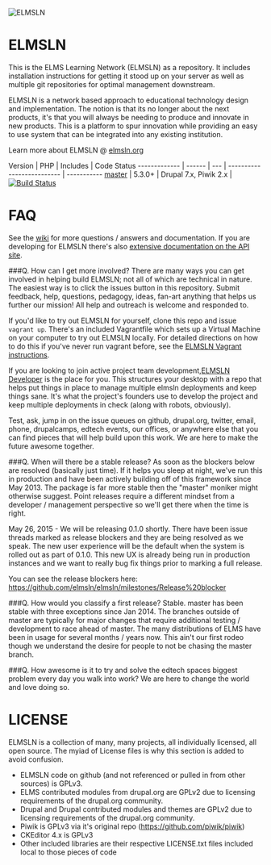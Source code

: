 ![ELMSLN](https://raw.githubusercontent.com/michael-collins/elmsln-logos/master/png-lowres-solid/lowres_square-color.png "ELMS Learning Network")

ELMSLN
==============
This is the ELMS Learning Network (ELMSLN) as a repository.  It includes installation instructions for getting it stood up on your server as well as multiple git repositories for optimal management downstream.

ELMSLN is a network based approach to educational technology design and implementation. The notion is that its no longer about the next products, it's that you will always be needing to produce and innovate in new products. This is a platform to spur innovation while providing an easy to use system that can be integrated into any existing institution.

Learn more about ELMSLN @ [elmsln.org](http://elmsln.org/)

Version | PHP | Includes | Code Status 
------------- | ------  | --- | -------------------------- | -----------
[master](https://travis-ci.org/elmsln/elmsln)  | 5.3.0+ | Drupal 7.x, Piwik 2.x | [![Build Status](https://travis-ci.org/elmsln/elmsln.svg?branch=master)](https://travis-ci.org/elmsln/elmsln)

FAQ
==============
See the [wiki](https://github.com/elmsln/elmsln/wiki) for more questions / answers and documentation. If you are developing for ELMSLN there's also [extensive documentation on the API site](http://api.elmsln.org).

###Q. How can I get more involved?
There are many ways you can get involved in helping build ELMSLN; not all of which are technical in nature. The easiest way is to click the issues button in this repository. Submit feedback, help, questions, pedagogy, ideas, fan-art anything that helps us further our mission! All help and outreach is welcome and responded to.

If you'd like to try out ELMSLN for yourself, clone this repo and issue `vagrant up`. There's an included Vagrantfile which sets up a Virtual Machine on your computer to try out ELMSLN locally. For detailed directions on how to do this if you've never run vagrant before, see the [ELMSLN Vagrant instructions](https://github.com/elmsln/elmsln/wiki/Vagrant:-Step-by-Step-setup).

If you are looking to join active project team development,[ELMSLN Developer](http://github.com/elmsln/elmsln-developer) is the place for you. This structures your desktop with a repo that helps put things in place to manage multiple elmsln deployments and keep things sane. It's what the project's founders use to develop the project and keep multiple deployments in check (along with robots, obviously).

Test, ask, jump in on the issue queues on github, drupal.org, twitter, email, phone, drupalcamps, edtech events, our offices, or anywhere else that you can find pieces that will help build upon this work. We are here to make the future awesome together.

###Q. When will there be a stable release?
As soon as the blockers below are resolved (basically just time). If it helps you sleep at night, we've run this in production and have been actively building off of this framework since May 2013. The package is far more stable then the "master" moniker might otherwise suggest. Point releases require a different mindset from a developer / management perspective so we'll get there when the time is right.

May 26, 2015 - We will be releasing 0.1.0 shortly. There have been issue threads marked as release blockers and they are being resolved as we speak. The new user experience will be the default when the system is rolled out as part of 0.1.0. This new UX is already being run in production instances and we want to really bug fix things prior to marking a full release.

You can see the release blockers here: https://github.com/elmsln/elmsln/milestones/Release%20blocker

###Q. How would you classify a first release?
Stable. master has been stable with three exceptions since Jan 2014. The branches outside of master are typically for major changes that require additional testing / development to race ahead of master. The many distributions of ELMS have been in usage for several months / years now. This ain't our first rodeo though we understand the desire for people to not be chasing the master branch.

###Q. How awesome is it to try and solve the edtech spaces biggest problem every day you walk into work?
We are here to change the world and love doing so.

LICENSE
=======
ELMSLN is a collection of many, many projects, all individually licensed, all open source. The myiad of License files is why this section is added to avoid confusion.

* ELMSLN code on github (and not referenced or pulled in from other sources) is GPLv3.
* ELMS contributed modules from drupal.org are GPLv2 due to licensing requirements of the drupal.org community.
* Drupal and Drupal contributed modules and themes are GPLv2 due to licensing requirements of the drupal.org community.
* Piwik is GPLv3 via it's original repo (https://github.com/piwik/piwik)
* CKEditor 4.x is GPLv3
* Other included libraries are their respective LICENSE.txt files included local to those pieces of code
